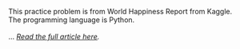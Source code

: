 This practice problem is from World Happiness Report from Kaggle.<br>
The programming language is Python.<br><br>
... _[Read the full article here](https://ruruth.github.io/Application-of-regression-techniques-to-predict-a-country's-happiness-index/)._
